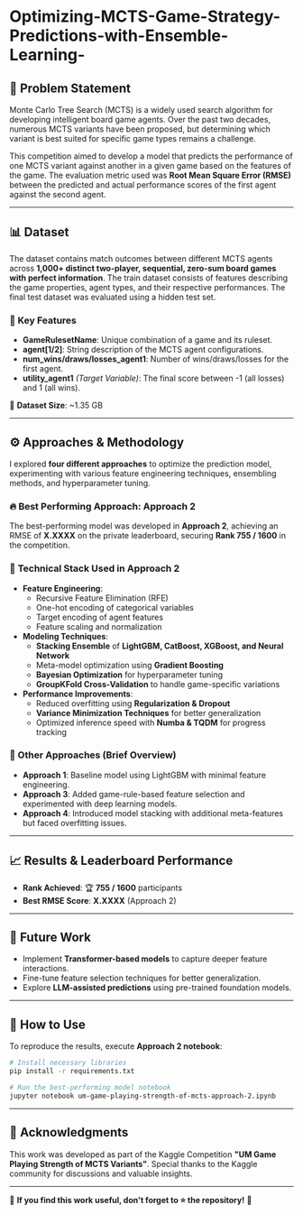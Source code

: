 # Optimizing-MCTS-Game-Strategy-Predictions-with-Ensemble-Learning-

## 📌 Problem Statement
Monte Carlo Tree Search (MCTS) is a widely used search algorithm for developing intelligent board game agents. Over the past two decades, numerous MCTS variants have been proposed, but determining which variant is best suited for specific game types remains a challenge.

This competition aimed to develop a model that predicts the performance of one MCTS variant against another in a given game based on the features of the game. The evaluation metric used was **Root Mean Square Error (RMSE)** between the predicted and actual performance scores of the first agent against the second agent.

---

## 📊 Dataset
The dataset contains match outcomes between different MCTS agents across **1,000+ distinct two-player, sequential, zero-sum board games with perfect information**. The train dataset consists of features describing the game properties, agent types, and their respective performances. The final test dataset was evaluated using a hidden test set.

### 🔹 Key Features
- **GameRulesetName**: Unique combination of a game and its ruleset.
- **agent[1/2]**: String description of the MCTS agent configurations.
- **num_wins/draws/losses_agent1**: Number of wins/draws/losses for the first agent.
- **utility_agent1** *(Target Variable)*: The final score between -1 (all losses) and 1 (all wins).

📂 **Dataset Size**: ~1.35 GB

---

## ⚙️ Approaches & Methodology
I explored **four different approaches** to optimize the prediction model, experimenting with various feature engineering techniques, ensembling methods, and hyperparameter tuning.

### 🔥 Best Performing Approach: **Approach 2**
The best-performing model was developed in **Approach 2**, achieving an RMSE of **X.XXXX** on the private leaderboard, securing **Rank 755 / 1600** in the competition.

### 🚀 **Technical Stack Used in Approach 2**
- **Feature Engineering**:
  - Recursive Feature Elimination (RFE)
  - One-hot encoding of categorical variables
  - Target encoding of agent features
  - Feature scaling and normalization
- **Modeling Techniques**:
  - **Stacking Ensemble** of **LightGBM, CatBoost, XGBoost, and Neural Network**
  - Meta-model optimization using **Gradient Boosting**
  - **Bayesian Optimization** for hyperparameter tuning
  - **GroupKFold Cross-Validation** to handle game-specific variations
- **Performance Improvements**:
  - Reduced overfitting using **Regularization & Dropout**
  - **Variance Minimization Techniques** for better generalization
  - Optimized inference speed with **Numba & TQDM** for progress tracking

### 📌 Other Approaches (Brief Overview)
- **Approach 1**: Baseline model using LightGBM with minimal feature engineering.
- **Approach 3**: Added game-rule-based feature selection and experimented with deep learning models.
- **Approach 4**: Introduced model stacking with additional meta-features but faced overfitting issues.

---

## 📈 Results & Leaderboard Performance
- **Rank Achieved**: 🏆 **755 / 1600** participants
- **Best RMSE Score**: **X.XXXX** (Approach 2)

---

## 🔮 Future Work
- Implement **Transformer-based models** to capture deeper feature interactions.
- Fine-tune feature selection techniques for better generalization.
- Explore **LLM-assisted predictions** using pre-trained foundation models.

---

## 📌 How to Use
To reproduce the results, execute **Approach 2 notebook**:
```sh
# Install necessary libraries
pip install -r requirements.txt

# Run the best-performing model notebook
jupyter notebook um-game-playing-strength-of-mcts-approach-2.ipynb
```

---

## 📜 Acknowledgments
This work was developed as part of the Kaggle Competition **"UM Game Playing Strength of MCTS Variants"**. Special thanks to the Kaggle community for discussions and valuable insights.

---

🎯 **If you find this work useful, don't forget to ⭐ the repository!** 🚀
